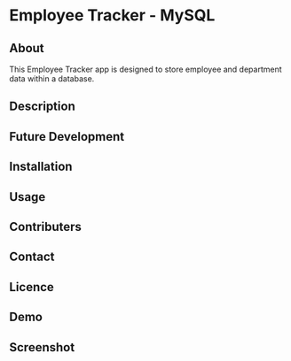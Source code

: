 # Employee Tracker - MySQL

## About
This Employee Tracker app is designed to store employee and department data within a database.
## Description

## Future Development

## Installation

## Usage

## Contributers

## Contact

## Licence

## Demo

## Screenshot